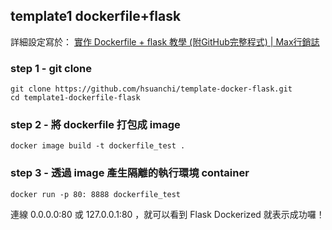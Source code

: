 ## template1 dockerfile+flask

詳細設定寫於：
[實作 Dockerfile + flask 教學 (附GitHub完整程式) | Max行銷誌](https://www.maxlist.xyz/2020/01/11/docker-flask/)

### step 1 - git clone
``` 
git clone https://github.com/hsuanchi/template-docker-flask.git
cd template1-dockerfile-flask
```

### step 2 -  將 dockerfile 打包成 image

``` 
docker image build -t dockerfile_test .
```

### step 3 - 透過 image 產生隔離的執行環境 container

``` 
docker run -p 80: 8888 dockerfile_test
```

連線 0.0.0.0:80 或 127.0.0.1:80 ，就可以看到 Flask Dockerized 就表示成功囉！
